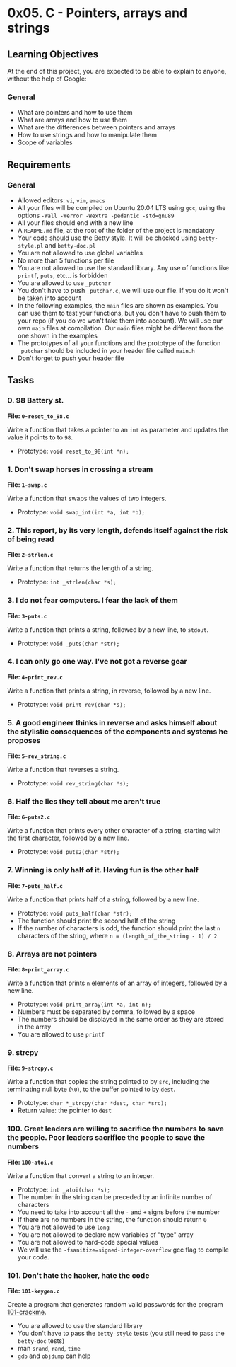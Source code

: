 # 0x05. C - Pointers, arrays and strings

## Learning Objectives

At the end of this project, you are expected to be able to explain to anyone, without the help of Google:

### General
- What are pointers and how to use them
- What are arrays and how to use them
- What are the differences between pointers and arrays
- How to use strings and how to manipulate them
- Scope of variables

## Requirements

### General
- Allowed editors: `vi`, `vim`, `emacs`
- All your files will be compiled on Ubuntu 20.04 LTS using `gcc`, using the options `-Wall -Werror -Wextra -pedantic -std=gnu89`
- All your files should end with a new line
- A `README.md` file, at the root of the folder of the project is mandatory
- Your code should use the Betty style. It will be checked using `betty-style.pl` and `betty-doc.pl`
- You are not allowed to use global variables
- No more than 5 functions per file
- You are not allowed to use the standard library. Any use of functions like `printf`, `puts`, etc… is forbidden
- You are allowed to use `_putchar`
- You don't have to push `_putchar.c`, we will use our file. If you do it won't be taken into account
- In the following examples, the `main` files are shown as examples. You can use them to test your functions, but you don't have to push them to your repo (if you do we won't take them into account). We will use our own `main` files at compilation. Our `main` files might be different from the one shown in the examples
- The prototypes of all your functions and the prototype of the function `_putchar` should be included in your header file called `main.h`
- Don't forget to push your header file

## Tasks

### 0. 98 Battery st.
**File: `0-reset_to_98.c`**

Write a function that takes a pointer to an `int` as parameter and updates the value it points to to `98`.
- Prototype: `void reset_to_98(int *n);`

### 1. Don't swap horses in crossing a stream
**File: `1-swap.c`**

Write a function that swaps the values of two integers.
- Prototype: `void swap_int(int *a, int *b);`

### 2. This report, by its very length, defends itself against the risk of being read
**File: `2-strlen.c`**

Write a function that returns the length of a string.
- Prototype: `int _strlen(char *s);`

### 3. I do not fear computers. I fear the lack of them
**File: `3-puts.c`**

Write a function that prints a string, followed by a new line, to `stdout`.
- Prototype: `void _puts(char *str);`

### 4. I can only go one way. I've not got a reverse gear
**File: `4-print_rev.c`**

Write a function that prints a string, in reverse, followed by a new line.
- Prototype: `void print_rev(char *s);`

### 5. A good engineer thinks in reverse and asks himself about the stylistic consequences of the components and systems he proposes
**File: `5-rev_string.c`**

Write a function that reverses a string.
- Prototype: `void rev_string(char *s);`

### 6. Half the lies they tell about me aren't true
**File: `6-puts2.c`**

Write a function that prints every other character of a string, starting with the first character, followed by a new line.
- Prototype: `void puts2(char *str);`

### 7. Winning is only half of it. Having fun is the other half
**File: `7-puts_half.c`**

Write a function that prints half of a string, followed by a new line.
- Prototype: `void puts_half(char *str);`
- The function should print the second half of the string
- If the number of characters is odd, the function should print the last `n` characters of the string, where `n = (length_of_the_string - 1) / 2`

### 8. Arrays are not pointers
**File: `8-print_array.c`**

Write a function that prints `n` elements of an array of integers, followed by a new line.
- Prototype: `void print_array(int *a, int n);`
- Numbers must be separated by comma, followed by a space
- The numbers should be displayed in the same order as they are stored in the array
- You are allowed to use `printf`

### 9. strcpy
**File: `9-strcpy.c`**

Write a function that copies the string pointed to by `src`, including the terminating null byte (`\0`), to the buffer pointed to by `dest`.
- Prototype: `char *_strcpy(char *dest, char *src);`
- Return value: the pointer to `dest`

### 100. Great leaders are willing to sacrifice the numbers to save the people. Poor leaders sacrifice the people to save the numbers
**File: `100-atoi.c`**

Write a function that convert a string to an integer.
- Prototype: `int _atoi(char *s);`
- The number in the string can be preceded by an infinite number of characters
- You need to take into account all the `-` and `+` signs before the number
- If there are no numbers in the string, the function should return `0`
- You are not allowed to use `long`
- You are not allowed to declare new variables of "type" array
- You are not allowed to hard-code special values
- We will use the `-fsanitize=signed-integer-overflow` gcc flag to compile your code.

### 101. Don't hate the hacker, hate the code
**File: `101-keygen.c`**

Create a program that generates random valid passwords for the program [101-crackme](https://github.com/holbertonschool/0x04.c).
- You are allowed to use the standard library
- You don't have to pass the `betty-style` tests (you still need to pass the `betty-doc` tests)
- man `srand`, `rand`, `time`
- `gdb` and `objdump` can help 
